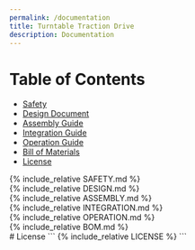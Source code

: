 ```yaml
---
permalink: /documentation
title: Turntable Traction Drive
description: Documentation
---
```


# Table of Contents

- [Safety](#safety-and-liability)
- [Design Document](#turntable-traction-drive-design)
- [Assembly Guide](#turntable-traction-drive-assembly-guide)
- [Integration Guide](#turntable-traction-drive-integration-guide)
- [Operation Guide](#turntable-traction-drive-operation-guide)
- [Bill of Materials](#bill-of-materials)
- [License](#license)

<div style="page-break-after: always"></div>
{% include_relative  SAFETY.md %}

<div style="page-break-after: always"></div>
{% include_relative  DESIGN.md %}

<div style="page-break-after: always"></div>
{% include_relative  ASSEMBLY.md %}

<div style="page-break-after: always"></div>
{% include_relative  INTEGRATION.md %}

<div style="page-break-after: always"></div>
{% include_relative  OPERATION.md %}

<div style="page-break-after: always"></div>
{% include_relative  BOM.md %}

<div style="page-break-after: always"></div>
# License
```
{% include_relative LICENSE %}
```
